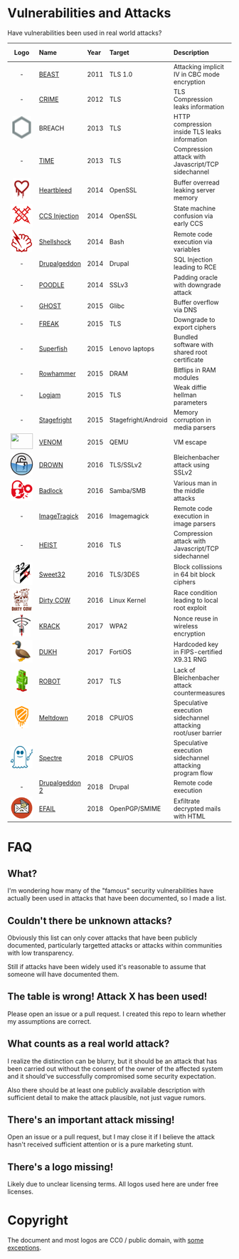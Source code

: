 # Vulnerabilities and Attacks

Have vulnerabilities been used in real world attacks?

| Logo | Name | Year | Target | Description | Real attack? | Notes/Sources |
| :---: | :--- | :--- | :--- | :--- | :--- | :--- |
| - | [BEAST](https://www.youtube.com/watch?v=-BjpkHCeqU0) | 2011 | TLS 1.0 | Attacking implicit IV in CBC mode encryption | No | - |
| - | [CRIME](https://en.wikipedia.org/wiki/CRIME) | 2012 | TLS | TLS Compression leaks information | No | - |
| <img src="logo/breach.png" height="50"> | BREACH | 2013 | TLS | HTTP compression inside TLS leaks information | No | - |
| - | [TIME](https://www.youtube.com/watch?v=rTIpFfTp3-w) | 2013 | TLS | Compression attack with Javascript/TCP sidechannel | No | - |
| <img src="logo/heartbleed.svg" height="50"> | [Heartbleed](http://heartbleed.com/) | 2014 | OpenSSL | Buffer overread leaking server memory | Yes | [Reuters/Canadian tax agency](https://www.reuters.com/article/us-cybersecurity-heartbleed/heartbleed-blamed-in-attack-on-canada-tax-agency-more-expected-idUSBREA3D1PR20140414) |
| <img src="logo/ccsinjection.svg" height="50"> | [CCS Injection](http://ccsinjection.lepidum.co.jp/) | 2014 | OpenSSL | State machine confusion via early CCS | No | - |
| <img src="logo/shellshock.svg" height="50"> | [Shellshock](https://en.wikipedia.org/wiki/Shellshock_(software_bug)) | 2014 | Bash | Remote code execution via variables | Yes | [Cloudflare/Exploits](https://blog.cloudflare.com/inside-shellshock/) |
| - | [Drupalgeddon](https://www.drupal.org/forum/newsletters/security-advisories-for-drupal-core/2014-10-15/sa-core-2014-005-drupal-core-sql) | 2014 | Drupal | SQL Injection leading to RCE | Yes | [Drupal/Automated attacks after 7h](https://www.drupal.org/forum/newsletters/security-public-service-announcements/2014-10-29/drupal-core-highly-critical) |
| - | [POODLE](https://www.openssl.org/~bodo/ssl-poodle.pdf) | 2014 | SSLv3 | Padding oracle with downgrade attack | No | - |
| - | [GHOST](https://blog.qualys.com/laws-of-vulnerabilities/2015/01/27/the-ghost-vulnerability) | 2015 | Glibc | Buffer overflow via DNS | No | - |
| - | [FREAK](https://www.freakattack.com/) | 2015 | TLS | Downgrade to export ciphers | No | - |
| - | [Superfish](https://en.wikipedia.org/wiki/Superfish) | 2015 | Lenovo laptops | Bundled software with shared root certificate | No | - |
| - | [Rowhammer](https://googleprojectzero.blogspot.com/2015/03/exploiting-dram-rowhammer-bug-to-gain.html) | 2015 | DRAM | Bitflips in RAM modules | No | - |
| - | [Logjam](https://weakdh.org/) | 2015 | TLS | Weak diffie hellman parameters | No* | Speculation this may've been exploited by the NSA |
| - | [Stagefright](https://en.wikipedia.org/wiki/Stagefright_(bug)) | 2015 | Stagefright/Android | Memory corruption in media parsers | No | - |
| <img src="https://venom.crowdstrike.com/assets/venom-logo-med.png" width="50" height="35"> | [VENOM](https://venom.crowdstrike.com/) | 2015 | QEMU | VM escape | No | - |
| <img src="logo/drown.svg" height="50"> | [DROWN](https://drownattack.com/) | 2016 | TLS/SSLv2 | Bleichenbacher attack using SSLv2 | No | - |
| <img src="logo/badlock.svg" height="50"> | [Badlock](https://web.archive.org/web/20170608065927/http://badlock.org/) | 2016 | Samba/SMB | Various man in the middle attacks | No | - |
| - | [ImageTragick](https://imagetragick.com/) | 2016 | Imagemagick | Remote code execution in image parsers | Yes | [Cloudflare reporting attacks](https://blog.cloudflare.com/inside-imagetragick-the-real-payloads-being-used-to-hack-websites-2/) |
| - | [HEIST](https://tom.vg/papers/heist_blackhat2016.pdf) | 2016 | TLS | Compression attack with Javascript/TCP sidechannel | No | - |
| <img src="logo/sweet32.svg" height="50"> | [Sweet32](https://sweet32.info/) | 2016 | TLS/3DES | Block collissions in 64 bit block ciphers | No | - |
| <img src="logo/dirtycow.svg" height="50"> | [Dirty COW](https://dirtycow.ninja/) | 2016 | Linux Kernel | Race condition leading to local root exploit | Yes | [ZDNet/Drupalgeddon2/DirtyCOW attacks](https://www.zdnet.com/article/hackers-use-drupalgeddon-2-and-dirty-cow-exploits-to-take-over-web-servers/) [TrendMicro/ZNIU Android Malware](https://blog.trendmicro.com/trendlabs-security-intelligence/zniu-first-android-malware-exploit-dirty-cow-vulnerability/) |
| <img src="logo/krack.png" height="50"> | [KRACK](https://www.krackattacks.com/) | 2017 | WPA2 | Nonce reuse in wireless encryption | No | - |
| <img src="logo/dukh.svg" height="50"> | [DUKH](https://duhkattack.com/) | 2017 | FortiOS | Hardcoded key in FIPS-certified X9.31 RNG | No | - |
| <img src="logo/robot.svg" height="50"> | [ROBOT](https://robotattack.org/) | 2017 | TLS | Lack of Bleichenbacher attack countermeasures | No | - |
| <img src="logo/meltdown.svg" height="50"> | [Meltdown](https://meltdownattack.com/) | 2018 | CPU/OS | Speculative execution sidechannel attacking root/user barrier | No | - |
| <img src="logo/spectre.svg" height="50" width="63"> | [Spectre](https://spectreattack.com/) | 2018 | CPU/OS | Speculative execution sidechannel attacking program flow | No | - |
| - | [Drupalgeddon 2](https://www.drupal.org/sa-core-2018-002) | 2018 | Drupal | Remote code execution | Yes | [ZDNet/Drupalgeddon2/DirtyCOW attacks](https://www.zdnet.com/article/hackers-use-drupalgeddon-2-and-dirty-cow-exploits-to-take-over-web-servers/) |
| <img src="logo/efail.svg" height="50"> | [EFAIL](https://efail.de/) | 2018 | OpenPGP/SMIME | Exfiltrate decrypted mails with HTML | No | - |

FAQ
===

What?
-----

I'm wondering how many of the "famous" security vulnerabilities have actually been used in attacks that
have been documented, so I made a list.

Couldn't there be unknown attacks?
----------------------------------

Obviously this list can only cover attacks that have been publicly documented, particularly targetted
attacks or attacks within communities with low transparency.

Still if attacks have been widely used it's reasonable to assume that someone will have documented them.

The table is wrong! Attack X has been used!
-------------------------------------------

Please open an issue or a pull request. I created this repo to learn whether my assumptions are correct.

What counts as a real world attack?
-----------------------------------

I realize the distinction can be blurry, but it should be an attack that has been carried out without
the consent of the owner of the affected system and it should've successfully compromised some security
expectation.

Also there should be at least one publicly available description with sufficient detail to make the attack
plausible, not just vague rumors.

There's an important attack missing!
------------------------------------

Open an issue or a pull request, but I may close it if I believe the attack hasn't received sufficient
attention or is a pure marketing stunt.

There's a logo missing!
-----------------------

Likely due to unclear licensing terms. All logos used here are under free licenses.

Copyright
=========

The document and most logos are CC0 / public domain, with [some exceptions](LICENSE.md).
